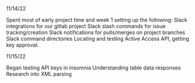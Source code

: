 11/14/22

Spent most of early project time and week 1 setting up the following:
Slack integrations for our gitlab project
Slack slash commands for issue tracking/creation
Slack notifications for pulls/merges on project branches
Slack command directories
Locating and testing Active Access API, getting key approval. 

11/15/22

Began testing API keys in insomnia
Understanding table data responses
Research into XML parsing